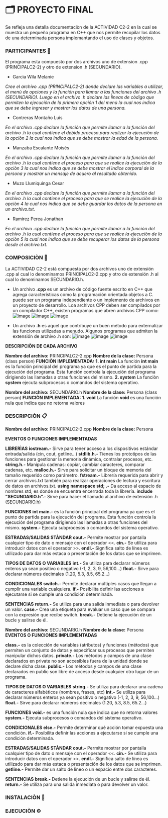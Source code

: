 # 🗂 PROYECTO FINAL
Se refleja una detalla documentaciòn de la ACTIVIDAD C2-2 en la cual se muestra un pequeño programa en C++ que nos permite recopilar los datos de una determinada persona implemantando el uso de clases y objetos.

### PARTICIPANTES 📝
El programa esta compuesto por dos archivos uno de extension .cpp (PRINCIPALC2-2) y otro de extension .h (SECUNDARIO).
- Garcìa Wila Melanie

_Cree el archivo .cpp (PRINCIPALC2-2) donde declare las variables a utilizar, el menù de opciones y la funciòn para llamar a las  funciones del archivo .h (SECUNDARIO). Luego en el archivo .h declare las lìneas de còdigo que permiten la ejecuciòn de la primera opciòn 1 del menù la cual nos indica que se debe ingresar y mostrar los datos de una persona._
- Contreras Montaño Luis 

_En el archivo .cpp declare la funciòn que permite llamar a la funciòn del archivo .h la cual contiene el debido proceso para realizar la ejecuciòn de la opciòn 2 la cual nos indica que se debe mostrar la edad de la persona._ 
- Manzaba Escalante Moisès

_En el archivo .cpp declare la funciòn que permite llamar a la funciòn del archivo .h la cual contiene el proceso para que se realice la ejecuciòn de la opciòn 3 la cual nos indica que se debe mostrar el ìndice corporal de la persona y mostrar un mensaje de acuero al resultado obtenido._
- Muzo Llumiquinga Cesar

_En el archivo .cpp declare la funciòn que permite llamar a la funciòn del archivo .h la cual contiene el proceso para que se realice la ejecuciòn de la opciòn 4 la cual nos indica que se debe guardar los datos de la persona en un archivo.txt._ 
- Ramirez Perea Jonathan

_En el archivo .cpp declare la funciòn que permite llamar a la funciòn del archivo .h la cual contiene el proceso para que se realice la ejecuciòn de la opciòn 5 la cual nos indica que se debe recuperar los datos de la persona desde el archivo.txt._ 

### COMPOSICIÒN 📖

La ACTIVIDAD C2-2 está compuesta por dos archivos uno de extensión .cpp al cual lo denominamos  PRINCIPALC2-2.cpp y otro de extensión .h al cual lo denominamos SECUNDARIO.h.

- Un archivo **.cpp** es un archivo de código fuente escrito en C++ que  agrega características como la programación orientada objetos a C. puede ser un programa independiente o un implemento de archivos en un proyecto de desarrollo. Loa archivos CPP deben ser compilados por un compilador C++, existen programas que abren archivos CPP como:
![image](https://user-images.githubusercontent.com/86171662/126726263-78f5ba1b-a2c8-418c-b2be-1264d8014915.png) ![image](https://user-images.githubusercontent.com/86171662/126726275-3f9bebb1-c604-41fe-bbfa-0ff387403d8b.png) ![image](https://user-images.githubusercontent.com/86171662/126726285-ccfee5ee-d25c-4b72-8d8a-08a6552ab779.png)

- Un archivo **.h** es aquel que contribuye un buen método para externalizar las funciones utilizadas a menudo. Algunos programas que admiten la extensión de archivo .h son:
![image](https://user-images.githubusercontent.com/86171662/126726410-4b942e37-0ca5-4a7b-b5ec-1d5e0c809cb2.png) ![image](https://user-images.githubusercontent.com/86171662/126726424-8ff6bd01-f2a0-4a5c-9b99-992b2fa9bb9c.png) ![image](https://user-images.githubusercontent.com/86171662/126726436-18c4e836-66b9-4ebc-bad0-25ca6ff551ad.png)

**DESCRIPCIÒN DE CADA ARCHIVO** 

**Nombre del archivo:** PRINCIPALC2-2.cpp
**Nombre de la clase:** Persona (class person)
**FUNCIÒN IMPLEMENTADA:** 
**1. int main**
La función **int main** es la función principal del programa ya que es el punto de partida para la ejecución del programa. Esta función controla la ejecución del programa dirigiendo las llamadas a otras funciones del mismo. 
**2. system**
La funciòn **system** ejecuta subprocesos o comandos del sistema operativo.

**Nombre del archivo:** SECUNDARIO.h
**Nombre de la clase:** Persona (class person)
**FUNCIÒN IMPLEMENTADA:**
**1. void**
La función **void** es una función nula que indica que no retorna valores 

### DESCRIPCIÒN 📋

**Nombre del archivo:** PRINCIPALC2-2.cpp
**Nombre de la clase:** Persona

**EVENTOS O FUNCIONES IMPLEMENTADAS**

**LIBRERÌAS**
**iostream.-** Sirve para tener acceso a los dispositivos estándar entrada/salida (cin, cout, getline...)
**stdlib.h.-** Tienes los prototipos de las funciones para gestionar la memoria dinámica, contralar procesos, etc.
**string.h.-** Manipula cadenas: copiar, cambiar caracteres, comparar cadenas, etc.
**malloc.h.-** Sirve para solicitar un bloque de memoria del tamaño requerido como parámetro.
**fstream.-** Librería requerida para abrir y cerrar archivos.txt también para realizar operaciones de lectura y escritura de datos en archivos.txt.
**using namespace std; .-** Da acceso al espacio de nombres std, es donde se encuentra encerrada toda la librería. 
**include "SECUNDARIO.h”.-** Sirve para hacer el llamado al archivo de extensión .h (SECUNDARIO.h)
  
**FUNCIONES**
**int main.-** es la función principal del programa ya que es el punto de partida para la ejecución del programa. Esta función controla la ejecución del programa dirigiendo las llamadas a otras funciones del mismo. 
**system.-** Ejecuta subprocesos o comandos del sistema operativo.
  
**ESTRADAS/SALIDAS STÀNDAR**
**cout.-** Permite mostrar por pantalla cualquier tipo de dato o mensaje con el operador <<.
**cin.-** Se utiliza para introducir datos con el operador >>.
**endl.-** Significa salto de línea es utilizado para dar más estaca o presentación de los datos que se imprimen.
  
**TIPOS DE DATOS O VARIABLES**
**int.-** Se utiliza para declarar números enteros ya sean positivo o negativo (-1, 2, 3, 9, 56,100…)
**float.-** Sirve para declarar números decimales (1.20, 5.3, 8.5, 65.2…)
  
**CONDICIONALES**
**switch.-** Permite declarar múltiples casos que llegan a cumplir una variable cualquiera.
**if.-** Posibilita definir las acciones a ejecutarse si se cumple una condición determinada.
  
**SENTENCIAS** 
**return.-** Se utiliza para una salida inmediata o para devolver un valor.
**case.-** Crea una etiqueta para evaluar un caso que se compara con la expresión que recibe switch.
**break.-** Detiene la ejecución de un bucle y salirse de él.
  
**Nombre del archivo:** SECUNDARIO.h
**Nombre de la clase:** Persona
**EVENTOS O FUNCIONES IMPLEMENTADAS**

**class.-** es la colección de variables (atributos) y funciones (métodos) que permiten un conjunto de datos y especificar sus procesos que permiten manipular dichos datos.
**private.-** Los métodos y campos de una clase declarados en private no son accesibles fuera de la unidad donde se declare dicha clase.
**public.-** Los métodos y campos de una clase declarados en public son libre de acceso desde cualquier otro lugar de un programa.
  
**TIPOS DE DATOS O VARIABLES**
**string.-** Se utiliza para declarar una cadena de caracteres alfabéticos (nombres, frases, etc)
**int.-** Se utiliza para declarar números enteros ya sean positivo o negativo (-1, 2, 3, 9, 56,100…)
**float.-** Sirve para declarar números decimales (1.20, 5.3, 8.5, 65.2…)
  
**FUNCIONES**
**void.-** es una función nula que indica que no retorna valores 
**system.-** Ejecuta subprocesos o comandos del sistema operativo.
  
**CONDICIONALES**
**else.-** Permite determinar qué acción tomar expuesta una condición.
**if.-** Posibilita definir las acciones a ejecutarse si se cumple una condición determinada.
  
**ESTRADAS/SALIDAS STÀNDAR**
**cout.-** Permite mostrar por pantalla cualquier tipo de dato o mensaje con el operador <<.
**cin.-** Se utiliza para introducir datos con el operador >>.
**endl.-** Significa salto de línea es utilizado para dar más estaca o presentación de los datos que se imprimen. 
**getline.-** Permite dar un salto de lineo o un espacio entre dos caracteres.
  
**SENTENCIAS** 
**break.-** Detiene la ejecución de un bucle y salirse de él.
**return.-** Se utiliza para una salida inmediata o para devolver un valor.

### INSTALACIÒN 🔧

### EJECUCIÒN ⚙️
